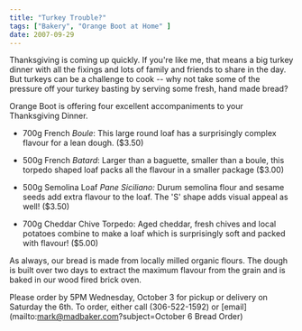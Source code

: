 ```yaml
---
title: "Turkey Trouble?"
tags: ["Bakery", "Orange Boot at Home" ] 
date: 2007-09-29
---
```


Thanksgiving is coming up quickly. If you're like me, that means a big turkey dinner with all the fixings and lots of family and friends to share in the day. But turkeys can be a challenge to cook -- why not take some of the pressure off your turkey basting by serving some fresh, hand made bread?

Orange Boot is offering four excellent accompaniments to your Thanksgiving Dinner.

- 700g French _Boule_: This large round loaf has a surprisingly complex flavour for a lean dough. ($3.50)

- 500g French _Batard_: Larger than a baguette, smaller than a boule, this torpedo shaped loaf packs all the flavour in a smaller package ($3.00)

- 500g Semolina Loaf _Pane Siciliano:_ Durum semolina flour and sesame seeds add extra flavour to the loaf. The 'S' shape adds visual appeal as well! ($3.50)

- 700g Cheddar Chive Torpedo: Aged cheddar, fresh chives and local potatoes combine to make a loaf which is surprisingly soft and packed with flavour! ($5.00)

As always, our bread is made from locally milled organic flours. The dough is built over two days to extract the maximum flavour from the grain and is baked in our wood fired brick oven.

Please order by 5PM Wednesday, October 3 for pickup or delivery on Saturday the 6th. To order, either call (306-522-1592) or [email](mailto:mark@madbaker.com?subject=October 6 Bread Order)
